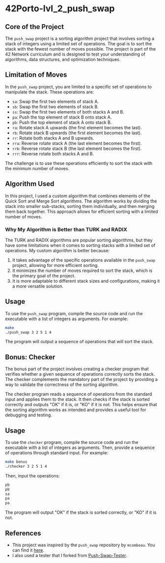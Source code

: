 # 42Porto-lvl_2_push_swap

## Core of the Project

The `push_swap` project is a sorting algorithm project that involves sorting a stack of integers using a limited set of operations. The goal is to sort the stack with the fewest number of moves possible. The project is part of the 42 Network curriculum and is designed to test your understanding of algorithms, data structures, and optimization techniques.

## Limitation of Moves

In the `push_swap` project, you are limited to a specific set of operations to manipulate the stack. These operations are:

- `sa`: Swap the first two elements of stack A.
- `sb`: Swap the first two elements of stack B.
- `ss`: Swap the first two elements of both stacks A and B.
- `pa`: Push the top element of stack B onto stack A.
- `pb`: Push the top element of stack A onto stack B.
- `ra`: Rotate stack A upwards (the first element becomes the last).
- `rb`: Rotate stack B upwards (the first element becomes the last).
- `rr`: Rotate both stacks A and B upwards.
- `rra`: Reverse rotate stack A (the last element becomes the first).
- `rrb`: Reverse rotate stack B (the last element becomes the first).
- `rrr`: Reverse rotate both stacks A and B.

The challenge is to use these operations efficiently to sort the stack with the minimum number of moves.

## Algorithm Used

In this project, I used a custom algorithm that combines elements of the Quick Sort and Merge Sort algorithms. The algorithm works by dividing the stack into smaller sub-stacks, sorting them individually, and then merging them back together. This approach allows for efficient sorting with a limited number of moves.

### Why My Algorithm is Better than TURK and RADIX

The TURK and RADIX algorithms are popular sorting algorithms, but they have some limitations when it comes to sorting stacks with a limited set of operations. My custom algorithm is better because:

1. It takes advantage of the specific operations available in the `push_swap` project, allowing for more efficient sorting.
2. It minimizes the number of moves required to sort the stack, which is the primary goal of the project.
3. It is more adaptable to different stack sizes and configurations, making it a more versatile solution.

## Usage

To use the `push_swap` program, compile the source code and run the executable with a list of integers as arguments. For example:

```sh
make
./push_swap 3 2 5 1 4
```

The program will output a sequence of operations that will sort the stack.

## Bonus: Checker

The bonus part of the project involves creating a checker program that verifies whether a given sequence of operations correctly sorts the stack. The checker complements the mandatory part of the project by providing a way to validate the correctness of the sorting algorithm.

The checker program reads a sequence of operations from the standard input and applies them to the stack. It then checks if the stack is sorted correctly and outputs "OK" if it is, or "KO" if it is not. This helps ensure that the sorting algorithm works as intended and provides a useful tool for debugging and testing.

## Usage

To use the `checker` program, compile the source code and run the executable with a list of integers as arguments. Then, provide a sequence of operations through standard input. For example:

```sh
make bonus
./checker 3 2 5 1 4
```

Then, input the operations:

```sh
pb
pb
sa
pa
pa
```

The program will output "OK" if the stack is sorted correctly, or "KO" if it is not.

## References

- This project was inspired by the `push_swap` repository by `mcombeau`. You can find it [here](https://github.com/mcombeau/push_swap).
- I also used a tester that I forked from [Push-Swap-Tester](https://github.com/MicchelFAB/Push-Swap-Tester).

